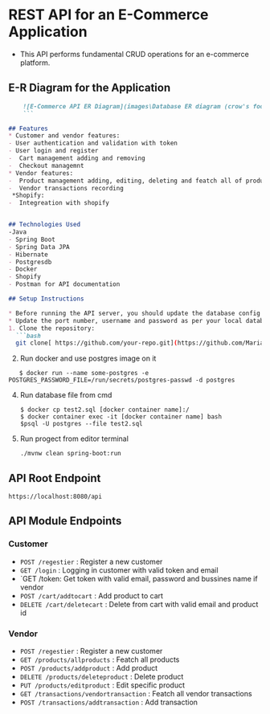 # REST API for an E-Commerce Application

- This API performs fundamental CRUD operations for an e-commerce platform.
## E-R Diagram for the Application

 ```markdown
     ![E-Commerce API ER Diagram](images\Database ER diagram (crow's foot) (1).png)
     ```

## Features
* Customer and vendor features:
- User authentication and validation with token
- User login and register
-  Cart management adding and removing
-  Checkout managemnt
* Vendor features:
-  Product management adding, editing, deleting and featch all of products by vendor
-  Vendor transactions recording
  *Shopify:
-  Integreation with shopify


## Technologies Used
-Java
- Spring Boot
- Spring Data JPA
- Hibernate
- Postgresdb
- Docker
- Shopify
- Postman for API documentation

## Setup Instructions

* Before running the API server, you should update the database config inside the [application.properties](demod\src\main\resources\application.properties) file. 
* Update the port number, username and password as per your local database config.
1. Clone the repository:
   ```bash
   git clone[ https://github.com/your-repo.git](https://github.com/Mariamm1234/Demod.git)
   ```
2. Run docker and use postgres image on it
```
   $ docker run --name some-postgres -e POSTGRES_PASSWORD_FILE=/run/secrets/postgres-passwd -d postgres
   ```
4. Run database file from cmd
   ```
   $ docker cp test2.sql [docker container name]:/
   $ docker container exec -it [docker container name] bash
   $psql -U postgres --file test2.sql
   ```
5. Run progect from editor terminal
   ```
   ./mvnw clean spring-boot:run 
   ```
## API Root Endpoint

`https://localhost:8080/api`
   
## API Module Endpoints

### Customer

* `POST /regestier` : Register a new customer
* `GET /login` : Logging in customer with valid token and email
* `GET /token: Get token with valid email, password and bussines name if vendor
* `POST /cart/addtocart` : Add product to cart
* `DELETE /cart/deletecart` : Delete from cart with valid email and product id

### Vendor

* `POST /regestier` : Register a new customer
* `GET /products/allproducts` : Featch all products
* `POST /products/addproduct` : Add product 
* `DELETE /products/deleteproduct` : Delete product
* `PUT /products/editproduct` : Edit specific product
* `GET /transactions/vendortransaction` : Featch all vendor transactions
* `POST /transactions/addtransaction` : Add transaction

    
